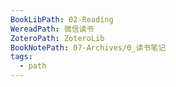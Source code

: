 ```yaml
---
BookLibPath: 02-Reading
WereadPath: 微信读书
ZoteroPath: ZoteroLib
BookNotePath: 07-Archives/0_读书笔记
tags:
  - path
---
```


